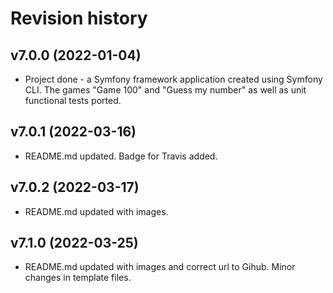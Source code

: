 Revision history
==================

v7.0.0 (2022-01-04)
-------------------
* Project done - a Symfony framework application created using Symfony CLI. The games "Game 100" and "Guess my number" as well as unit functional tests ported.

v7.0.1 (2022-03-16)
-------------------
* README.md updated. Badge for Travis added.

v7.0.2 (2022-03-17)
-------------------
* README.md updated with images.

v7.1.0 (2022-03-25)
-------------------
* README.md updated with images and correct url to Gihub. Minor changes in template files.
